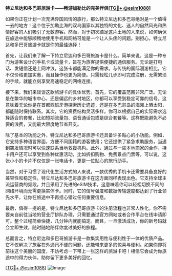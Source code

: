 **特立尼达和多巴哥旅游卡——畅游加勒比的完美伴侣[[TG💪+ @esim1088](https://t.me/s/esim1088)]**

如果你正在计划一次充满异国风情的旅行，那么特立尼达和多巴哥绝对是一个值得一去的地方！这个位于加勒比海的双岛国家以其独特的文化、迷人的自然风光和热情好客的人们吸引了无数游客。然而，对于初次踏足这片土地的人来说，如何确保在旅途中能够顺畅地使用手机和网络可能是一个让人头疼的问题。别担心，特立尼达和多巴哥旅游卡就是你的最佳选择！

首先，让我们来了解一下特立尼达和多巴哥旅游卡是什么。简单来说，这是一种专门为游客设计的手机卡或流量卡，旨在为旅客提供便捷的通信服务。无论是打电话、发短信还是上网冲浪，这张卡都能满足你的需求。与传统的国际漫游相比，它不仅价格更加实惠，而且操作也更为简便。只需轻松几步即可完成注册，无需繁琐的手续，就能立刻享受高速稳定的网络连接。

接下来，我们来谈谈这款旅游卡的具体优势。首先，它的覆盖范围非常广泛。无论是在繁华的城市中心，还是偏远的乡村地区，你都可以享受到稳定可靠的信号。这意味着无论你是在首都西班牙港探索历史遗迹，还是在多巴哥岛的海滩上晒太阳，都能随时保持联系。其次，它的资费结构灵活多样。你可以根据自己的实际需求选择适合的套餐，比如短期流量包、语音通话包或是综合套餐等。这样既能避免不必要的浪费，又能最大限度地节省开支。

除了基本的功能之外，特立尼达和多巴哥旅游卡还具备许多贴心的小功能。例如，它支持多种语言界面，方便不同国籍的游客使用；它还提供了紧急求助服务，当遇到突发情况时可以快速联系当地救援机构。此外，通过与一些本地商家的合作，持卡用户还可以享受到各种优惠活动，比如折扣购物、免费景点门票等。可以说，这张小小的卡片不仅仅是一张电话卡，更是一位贴心的旅行助手。

当然，对于习惯了现代化生活方式的人来说，一款优秀的手机卡还需要具备良好的兼容性和稳定性。特立尼达和多巴哥旅游卡在这方面同样表现出色。它支持全球主流运营商的频段，并且采用了先进的eSIM技术，这意味着你可以轻松切换不同的网络环境而无需更换实体卡。同时，它的信号强度和数据传输速度都达到了行业领先水平，让你在旅途中不再担心错过任何重要信息。

最后，值得一提的是，特立尼达和多巴哥旅游卡的注册流程也非常人性化。你不需要亲自前往当地的营业厅排队办理，只需要通过官方网站或者合作平台在线申请即可。整个过程简单快捷，几分钟内就能搞定。而且，一旦激活成功，你的新号码就会立即生效，随时随地陪伴你度过美好的旅程。

总而言之，特立尼达和多巴哥旅游卡是一款集实用性与便利性于一体的优质产品。它不仅解决了旅客在外通讯不便的问题，还能带来更多的惊喜与便利。如果你即将前往这个美丽的国度，不妨考虑一下带上一张这样的旅游卡吧！相信它会成为你旅途中的得力伙伴，助你留下更多美好的回忆。

[[TG💪+ @esim1088](https://t.me/s/esim1088)] 
![Image](https://i.postimg.cc/4NQfJmqS/Snipaste-2025-05-13-00-14-12.png)